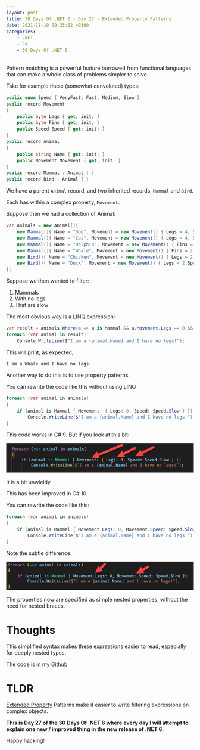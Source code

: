 ```yaml
---
layout: post
title: 30 Days Of .NET 6 - Day 27 - Extended Property Patterns
date: 2021-11-19 09:25:52 +0300
categories:
    - .NET
    - C#
    - 30 Days Of .NET 6
---
```

Pattern matching is a powerful feature borrowed from functional languages that can make a whole class of problems simpler to solve.

Take for example these (somewhat convoluted) types:

```csharp
public enum Speed { VeryFast, Fast, Medium, Slow }
public record Movement
{
    public byte Legs { get; init; }
    public byte Fins { get; init; }
    public Speed Speed { get; init; }
}
public record Animal
{
    public string Name { get; init; }
    public Movement Movement { get; init; }
}
public record Mammal : Animal { }
public record Bird : Animal { }
```

We have a parent `Animal` record, and two inherited records, `Mammal` and `Bird`.

Each has within a complex property, `Movement`.

Suppose then we had a collection of Animal:

```csharp
var animals = new Animal[]{
    new Mammal(){ Name = "Dog", Movement = new Movement() { Legs = 4, Speed = Speed.Medium }},
    new Mammal(){ Name = "Cat", Movement = new Movement() { Legs = 4, Speed = Speed.Slow }},
    new Mammal(){ Name = "Dolphin", Movement = new Movement() { Fins = 2, Speed=Speed.Fast }},
    new Mammal(){ Name = "Whale", Movement = new Movement() { Fins = 2, Speed=Speed.Slow }},
    new Bird(){ Name = "Chicken", Movement = new Movement() { Legs = 2, Speed = Speed.Slow }},
    new Bird(){ Name = "Duck", Movement = new Movement() { Legs = 2,Speed = Speed.Slow }}
};
```

Suppose we then wanted to filter:
1. Mammals
2. With no legs
3. That are slow

The most obvious way is a LINQ expression:

```csharp
var result = animals.Where(a => a is Mammal && a.Movement.Legs == 0 && a.Movement.Speed == Speed.Slow);
foreach (var animal in result)
    Console.WriteLine($"I am a {animal.Name} and I have no legs!");
```

This will print, as expected,

```plaintext
I am a Whale and I have no legs!
```

Another way to do this is to use property patterns.

You can rewrite the code like this without using LINQ

```csharp
foreach (var animal in animals)
{
    if (animal is Mammal { Movement: { Legs: 0, Speed: Speed.Slow } })
        Console.WriteLine($"I am a {animal.Name} and I have no legs!");
}
```

This code works in C# 9. But if you look at this bit:

![](../images/2021/11/Pattern.png)

It is a bit unwieldy.

This has been improved in C# 10.

You can rewrite the code like this:

```csharp
foreach (var animal in animals)
{
    if (animal is Mammal { Movement.Legs: 0, Movement.Speed: Speed.Slow })
        Console.WriteLine($"I am a {animal.Name} and I have no legs!");
}
```

Note the subtle difference:

![](../images/2021/11/Pattern2.png)

The properties now are specified as simple nested properties, without the need for nested braces.

# Thoughts

This simplified syntax makes these expressions easier to read, especially for deeply nested types.

The code is in my [Github](https://github.com/conradakunga/BlogCode/tree/master/2021-11-19%20-%2030%20Days%20Of%20.NET%206%20-%20Day%2027%20-%20Extended%20Property%20Patterns)

# TLDR

[Extended Property](https://docs.microsoft.com/en-us/dotnet/csharp/language-reference/proposals/csharp-10.0/extended-property-patterns) Patterns make it easier to write filtering expressions on complex objects.

**This is Day 27 of the 30 Days Of .NET 6 where every day I will attempt to explain one new / improved thing in the new release of .NET 6.**

Happy hacking!